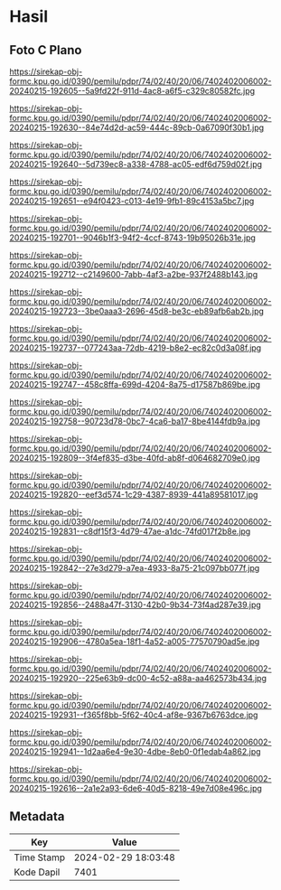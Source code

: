 # Hasil

## Foto C Plano

https://sirekap-obj-formc.kpu.go.id/0390/pemilu/pdpr/74/02/40/20/06/7402402006002-20240215-192605--5a9fd22f-911d-4ac8-a6f5-c329c80582fc.jpg

https://sirekap-obj-formc.kpu.go.id/0390/pemilu/pdpr/74/02/40/20/06/7402402006002-20240215-192630--84e74d2d-ac59-444c-89cb-0a67090f30b1.jpg

https://sirekap-obj-formc.kpu.go.id/0390/pemilu/pdpr/74/02/40/20/06/7402402006002-20240215-192640--5d739ec8-a338-4788-ac05-edf6d759d02f.jpg

https://sirekap-obj-formc.kpu.go.id/0390/pemilu/pdpr/74/02/40/20/06/7402402006002-20240215-192651--e94f0423-c013-4e19-9fb1-89c4153a5bc7.jpg

https://sirekap-obj-formc.kpu.go.id/0390/pemilu/pdpr/74/02/40/20/06/7402402006002-20240215-192701--9046b1f3-94f2-4ccf-8743-19b95026b31e.jpg

https://sirekap-obj-formc.kpu.go.id/0390/pemilu/pdpr/74/02/40/20/06/7402402006002-20240215-192712--c2149600-7abb-4af3-a2be-937f2488b143.jpg

https://sirekap-obj-formc.kpu.go.id/0390/pemilu/pdpr/74/02/40/20/06/7402402006002-20240215-192723--3be0aaa3-2696-45d8-be3c-eb89afb6ab2b.jpg

https://sirekap-obj-formc.kpu.go.id/0390/pemilu/pdpr/74/02/40/20/06/7402402006002-20240215-192737--077243aa-72db-4219-b8e2-ec82c0d3a08f.jpg

https://sirekap-obj-formc.kpu.go.id/0390/pemilu/pdpr/74/02/40/20/06/7402402006002-20240215-192747--458c8ffa-699d-4204-8a75-d17587b869be.jpg

https://sirekap-obj-formc.kpu.go.id/0390/pemilu/pdpr/74/02/40/20/06/7402402006002-20240215-192758--90723d78-0bc7-4ca6-ba17-8be4144fdb9a.jpg

https://sirekap-obj-formc.kpu.go.id/0390/pemilu/pdpr/74/02/40/20/06/7402402006002-20240215-192809--3f4ef835-d3be-40fd-ab8f-d064682709e0.jpg

https://sirekap-obj-formc.kpu.go.id/0390/pemilu/pdpr/74/02/40/20/06/7402402006002-20240215-192820--eef3d574-1c29-4387-8939-441a89581017.jpg

https://sirekap-obj-formc.kpu.go.id/0390/pemilu/pdpr/74/02/40/20/06/7402402006002-20240215-192831--c8df15f3-4d79-47ae-a1dc-74fd017f2b8e.jpg

https://sirekap-obj-formc.kpu.go.id/0390/pemilu/pdpr/74/02/40/20/06/7402402006002-20240215-192842--27e3d279-a7ea-4933-8a75-21c097bb077f.jpg

https://sirekap-obj-formc.kpu.go.id/0390/pemilu/pdpr/74/02/40/20/06/7402402006002-20240215-192856--2488a47f-3130-42b0-9b34-73f4ad287e39.jpg

https://sirekap-obj-formc.kpu.go.id/0390/pemilu/pdpr/74/02/40/20/06/7402402006002-20240215-192906--4780a5ea-18f1-4a52-a005-77570790ad5e.jpg

https://sirekap-obj-formc.kpu.go.id/0390/pemilu/pdpr/74/02/40/20/06/7402402006002-20240215-192920--225e63b9-dc00-4c52-a88a-aa462573b434.jpg

https://sirekap-obj-formc.kpu.go.id/0390/pemilu/pdpr/74/02/40/20/06/7402402006002-20240215-192931--f365f8bb-5f62-40c4-af8e-9367b6763dce.jpg

https://sirekap-obj-formc.kpu.go.id/0390/pemilu/pdpr/74/02/40/20/06/7402402006002-20240215-192941--1d2aa6e4-9e30-4dbe-8eb0-0f1edab4a862.jpg

https://sirekap-obj-formc.kpu.go.id/0390/pemilu/pdpr/74/02/40/20/06/7402402006002-20240215-192616--2a1e2a93-6de6-40d5-8218-49e7d08e496c.jpg


## Metadata

| Key        | Value               |
| ---------- | ------------------- |
| Time Stamp | 2024-02-29 18:03:48 |
| Kode Dapil | 7401                |



